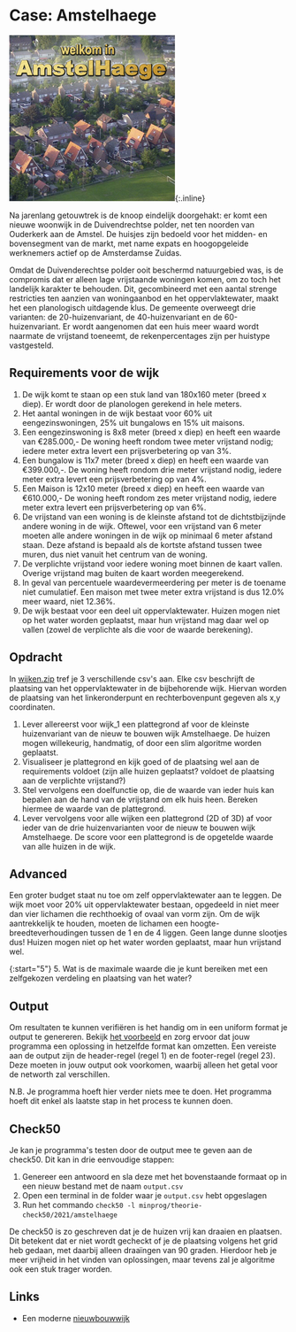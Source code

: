 # Case: Amstelhaege
![een luchtfoto van een doorsnee woonwijk waarin huizen staan met vrij puntige daken, met op de voorgrond een stukje van wat lijkt op een tennisbaan met mooi groen gras, en bovenin het opschrift Welkom in Amstelhaege](Amstelhaege_k.jpg){:.inline}

Na jarenlang getouwtrek is de knoop eindelijk doorgehakt: er komt een nieuwe woonwijk in de Duivendrechtse polder, net ten noorden van Ouderkerk aan de Amstel. De huisjes zijn bedoeld voor het midden- en bovensegment van de markt, met name expats en hoogopgeleide werknemers actief op de Amsterdamse Zuidas.

Omdat de Duivenderechtse polder ooit beschermd natuurgebied was, is de compromis dat er alleen lage vrijstaande woningen komen, om zo toch het landelijk karakter te behouden. Dit, gecombineerd met een aantal strenge restricties ten aanzien van woningaanbod en het oppervlaktewater, maakt het een planologisch uitdagende klus. De gemeente overweegt drie varianten: de 20-huizenvariant, de 40-huizenvariant en de 60-huizenvariant. Er wordt aangenomen dat een huis meer waard wordt naarmate de vrijstand toeneemt, de rekenpercentages zijn per huistype vastgesteld.


## Requirements voor de wijk
1. De wijk komt te staan op een stuk land van 180x160 meter (breed x diep). Er wordt door de planologen gerekend in hele meters.
2. Het aantal woningen in de wijk bestaat voor 60% uit eengezinswoningen, 25% uit bungalows en 15% uit maisons.
3. Een eengezinswoning is 8x8 meter (breed x diep) en heeft een waarde van €285.000,- De woning heeft rondom twee meter vrijstand nodig; iedere meter extra levert een prijsverbetering op van 3%.
4. Een bungalow is 11x7 meter (breed x diep) en heeft een waarde van €399.000,-. De woning heeft rondom drie meter vrijstand nodig, iedere meter extra levert een prijsverbetering op van 4%.
5. Een Maison is 12x10 meter (breed x diep) en heeft een waarde van €610.000,- De woning heeft rondom zes meter vrijstand nodig, iedere  meter extra levert een prijsverbetering op van 6%.
6. De vrijstand van een woning is de kleinste afstand tot de dichtstbijzijnde andere woning in de wijk. Oftewel, voor een vrijstand van 6 meter moeten alle andere woningen in de wijk op minimaal 6 meter afstand staan. Deze afstand is bepaald als de kortste afstand tussen twee muren, dus niet vanuit het centrum van de woning.
7. De verplichte vrijstand voor iedere woning moet binnen de kaart vallen. Overige vrijstand mag buiten de kaart worden meegerekend.
8. In geval van percentuele waardevermeerdering per meter is de toename niet cumulatief. Een maison met twee meter extra vrijstand is dus 12.0% meer waard, niet 12.36%.
9. De wijk bestaat voor een deel uit oppervlaktewater. Huizen mogen niet op het water worden geplaatst, maar hun vrijstand mag daar wel op vallen (zowel de verplichte als die voor de waarde berekening).


## Opdracht
In [wijken.zip](wijken.zip) tref je 3 verschillende csv's aan.
Elke csv beschrijft de plaatsing van het oppervlaktewater in de bijbehorende wijk.
Hiervan worden de plaatsing van het linkeronderpunt en rechterbovenpunt gegeven als x,y coordinaten.

1. Lever allereerst voor wijk_1 een plattegrond af voor de kleinste huizenvariant van de nieuw te bouwen wijk Amstelhaege. De huizen mogen willekeurig, handmatig, of door een slim algoritme worden geplaatst.
2. Visualiseer je plattegrond en kijk goed of de plaatsing wel aan de requirements voldoet (zijn alle huizen geplaatst? voldoet de plaatsing aan de verplichte vrijstand?)
3. Stel vervolgens een doelfunctie op, die de waarde van ieder huis kan bepalen aan de hand van de vrijstand om elk huis heen. Bereken hiermee de waarde van de plattegrond.
4. Lever vervolgens voor alle wijken een plattegrond (2D of 3D) af voor ieder van de drie huizenvarianten voor de nieuw te bouwen wijk Amstelhaege. De score voor een plattegrond is de opgetelde waarde van alle huizen in de wijk.


## Advanced
Een groter budget staat nu toe om zelf oppervlaktewater aan te leggen. De wijk moet voor 20% uit oppervlaktewater bestaan, opgedeeld in niet meer dan vier lichamen die rechthoekig of ovaal van vorm zijn. Om de wijk aantrekkelijk te houden, moeten de lichamen een hoogte-breedteverhoudingen tussen de 1 en de 4 liggen. Geen lange dunne slootjes dus! Huizen mogen niet op het water worden geplaatst, maar hun vrijstand wel.

{:start="5"}
5. Wat is de maximale waarde die je kunt bereiken met een zelfgekozen verdeling en plaatsing van het water?


## Output
Om resultaten te kunnen verifiëren is het handig om in een uniform format je output te genereren.
Bekijk [het voorbeeld](example_output.csv) en zorg ervoor dat jouw programma een oplossing in hetzelfde format kan omzetten.
Een vereiste aan de output zijn de header-regel (regel 1) en de footer-regel (regel 23).
Deze moeten in jouw output ook voorkomen, waarbij alleen het getal voor de networth zal verschillen.

N.B. Je programma hoeft hier verder niets mee te doen. Het programma hoeft dit enkel als laatste stap in het process te kunnen doen.


## Check50
Je kan je programma's testen door de output mee te geven aan de check50. Dit kan in drie eenvoudige stappen:

1. Genereer een antwoord en sla deze met het bovenstaande formaat op in een nieuw bestand met de naam `output.csv`
2. Open een terminal in de folder waar je `output.csv` hebt opgeslagen
3. Run het commando `check50 -l minprog/theorie-check50/2021/amstelhaege`

De check50 is zo geschreven dat je de huizen vrij kan draaien en plaatsen.
Dit betekent dat er niet wordt gecheckt of je de plaatsing volgens het grid heb gedaan, met daarbij alleen draaïngen van 90 graden.
Hierdoor heb je meer vrijheid in het vinden van oplossingen, maar tevens zal je algoritme ook een stuk trager worden.


## Links
* Een moderne [nieuwbouwwijk](https://delubouw.nl/wp-content/uploads/2018/10/header-delubouw-1NIEUW.jpg)
